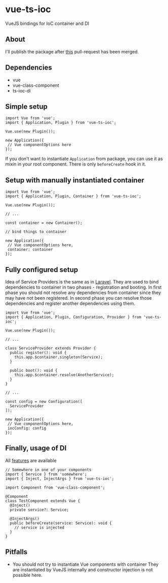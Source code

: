 # vue-ts-ioc
VueJS bindings for IoC container and DI

## About
I'll publish the package after [this](https://github.com/vuejs/vue-class-component/pull/227) pull-request has been merged.

## Dependencies
- vue
- vue-class-component
- ts-ioc-di

## Simple setup
```
import Vue from 'vue';
import { Application, Plugin } from 'vue-ts-ioc';

Vue.use(new Plugin());

new Application({
 // Vue componentOptions here
});
```

If you don't want to instantiate `Application` from package, you can use it as mixin in your root component.
There is only `beforeCreate` hook in it.

## Setup with manually instantiated container
```
import Vue from 'vue';
import { Application, Plugin, Container } from 'vue-ts-ioc';

Vue.use(new Plugin());

// ...

const container = new Container();

// bind things to container

new Application({
 // Vue componentOptions here,
 container: container
});
```
## Fully configured setup
Idea of Service Providers is the same as in [Laravel](https://laravel.com/).
They are used to bind dependencies to container in two phases - registration and booting.
In first phase you should not resolve any dependencies from container since they may have not been registered.
In second phase you can resolve those dependencies and register another dependencies using them.
```
import Vue from 'vue';
import { Application, Plugin, Configuration, Provider } from 'vue-ts-ioc';

Vue.use(new Plugin());

// ...

class ServiceProvider extends Provider {
  public register(): void {
    this.app.$container.singleton(Service);
  }

  public boot(): void {
    this.app.$container.resolve(AnotherService);
  }
}

// ...

const config = new Configuration([
  ServiceProvider
]);

new Application({
 // Vue componentOptions here,
 iocConfig: config
});
```

## Finally, usage of DI
All [features](https://github.com/glebivanov816/ts-ioc-di) are available
```
// Somewhere in one of your components
import { Service } from 'somewhere';
import { Inject, InjectArgs } from 'vue-ts-ioc';

import Component from 'vue-class-component';

@Component
class TestComponent extends Vue {
  @Inject()
  private service?: Service;

  @InjectArgs()
  public beforeCreate(service: Service): void {
    // service is injected
  }
}
```
## Pitfalls
- You should not try to instantiate Vue components with container
They are instantiated by VueJS internally and constructor injection is not possible here.
